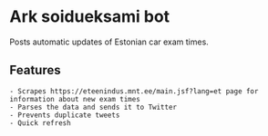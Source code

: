 # Ark soidueksami bot
 Posts automatic updates of Estonian car exam times.

## Features
    - Scrapes https://eteenindus.mnt.ee/main.jsf?lang=et page for information about new exam times  
    - Parses the data and sends it to Twitter  
    - Prevents duplicate tweets  
    - Quick refresh  

